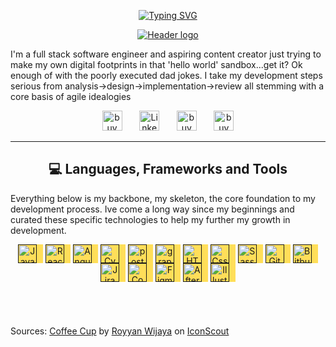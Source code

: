  <link rel="stylesheet" type='text/css' href="https://cdn.jsdelivr.net/gh/devicons/devicon@latest/devicon.min.css" /> 
<p align="center">
  <!-- Typing SVG by DenverCoder1 - https://github.com/DenverCoder1/readme-typing-svg -->
  <a href="https://git.io/typing-svg"><img src="https://readme-typing-svg.herokuapp.com?font=Amatic+SC&weight=700&size=32&pause=1000&color=FFDE59&center=true&width=435&lines=Dad%2FDeveloper%2FCoffee+nerd;Five+years+of+development+experience;I+hyperfocus+on+the+things+that+I+love" alt="Typing SVG" /></a>
</p>
<p align="center">
  <a href="">
    <img src="https://i.imgur.com/BIQiDJz.png" alt="Header logo">
  </a>
</p>

I'm a full stack software engineer and aspiring content creator just trying to make my own digital footprints in that 'hello world' sandbox...get it? Ok enough of with the poorly executed dad jokes. I take my development steps serious from analysis->design->implementation->review all stemming with a core basis of agile idealogies

<p align="center">
  <a href="https://x.com/_therealdevv_"><img width="32px" alt="buyMeACoffee" title="Coffee" src="https://i.imgur.com/k0cyzqb.png"/></a>
  &#8287;&#8287;&#8287;&#8287;&#8287;
  <a href="https://www.linkedin.com/in/dkc86/"><img width="32px" alt="LinkedIn" title="LinkedIn" src="https://i.imgur.com/7ziNQJ3.png"/></a>
  &#8287;&#8287;&#8287;&#8287;&#8287;
  <a href="https://buymeacoffee.com/devvjs"><img width="32px" alt="buyMeACoffee" title="Coffee" src="https://i.imgur.com/XZy4ksY.png"/></a>
  &#8287;&#8287;&#8287;&#8287;&#8287;
  <a href="https://dev.to/devvjs"><img width="32px" alt="buyMeACoffee" title="Coffee" src="https://i.imgur.com/rNBDdF2.png"/></a>
</p>

---

<h2 align="center" class="section-heading">💻 Languages, Frameworks and Tools</h2>
<p>Everything below is my backbone, my skeleton, the core foundation to my development process. Ive come a long way since my beginnings and curated these specific technologies to help my further my growth in development.</p>
<p align="center">
  <a href=""><img width="30px" align="center" alt="Javascript" style="padding-right:10px; background-color:#FFDE59;" src="https://cdn.jsdelivr.net/gh/devicons/devicon@latest/icons/javascript/javascript-plain.svg"></a>
  <a href=""><img width="30px" align="center" alt="React" style="padding-right:10px; background-color:#FFDE59;" src="https://cdn.jsdelivr.net/gh/devicons/devicon@latest/icons/react/react-original.svg"></a>
 <a href=""><img width="30px" align="center" alt="Angular" style="padding-right:10px; background-color:#FFDE59;" src="https://cdn.jsdelivr.net/gh/devicons/devicon@latest/icons/angular/angular-original.svg" /></a>
  <a href=""><img width="30px" align="center" alt="Cypress" style="padding-right:10px; background-color:#FFDE59;" src="https://cdn.jsdelivr.net/gh/devicons/devicon@latest/icons/cypressio/cypressio-original.svg"></a>
  <a href=""><img width="30px" align="center" alt="postgresQl" style="padding-right:10px; background-color:#FFDE59;" src="https://cdn.jsdelivr.net/gh/devicons/devicon@latest/icons/postgresql/postgresql-plain.svg"></a>
  <a href=""><img width="30px" align="center" alt="graphQL" style="padding-right:10px; background-color:#FFDE59;" src="https://cdn.jsdelivr.net/gh/devicons/devicon@latest/icons/graphql/graphql-plain.svg"></a>
  <a href=""><img width="30px" align="center" alt="HTML5" style="padding-right:10px; background-color:#FFDE59;" src="https://cdn.jsdelivr.net/gh/devicons/devicon@latest/icons/html5/html5-plain.svg"></a>
  <a href=""><img width="30px" align="center" alt="Css" style="padding-right:10px; background-color:#FFDE59;" src="https://cdn.jsdelivr.net/gh/devicons/devicon@latest/icons/css3/css3-plain.svg"></a>
  <a href=""><img width="30px" align="center" alt="Sass" style="padding-right:10px; background-color:#FFDE59;" src="https://cdn.jsdelivr.net/gh/devicons/devicon@latest/icons/sass/sass-original.svg"></a>
  <a href=""><img width="30px" align="center" alt="Git" style="padding-right:10px; background-color:#FFDE59;" src="https://cdn.jsdelivr.net/gh/devicons/devicon@latest/icons/git/git-plain.svg"></a>
  <a href=""><img width="30px" align="center" alt="Bitbucket" style="padding-right:10px; background-color:#FFDE59;" src="https://cdn.jsdelivr.net/gh/devicons/devicon@latest/icons/bitbucket/bitbucket-original.svg"></a>
  <a href=""><img width="30px" align="center" alt="Jira" style="padding-right:10px; background-color:#FFDE59;" src="https://cdn.jsdelivr.net/gh/devicons/devicon@latest/icons/jira/jira-original.svg"></a>
  <a href=""><img width="30px" align="center" alt="Confluence" style="padding-right:10px; background-color:#FFDE59;" src="https://cdn.jsdelivr.net/gh/devicons/devicon@latest/icons/confluence/confluence-plain.svg"></a>
  <a href=""><img width="30px" align="center" alt="Figma" style="padding-right:10px; background-color:#FFDE59;" src="https://cdn.jsdelivr.net/gh/devicons/devicon@latest/icons/figma/figma-original.svg"></a>
  <a href=""><img width="30px" align="center" alt="AfterEffects" style="padding-right:10px; background-color:#FFDE59;" src="https://cdn.jsdelivr.net/gh/devicons/devicon@latest/icons/aftereffects/aftereffects-original.svg"></a>
  <a href=""><img width="30px" align="center" alt="Illustrator" style="padding-right:10px; background-color:#FFDE59;" src="https://cdn.jsdelivr.net/gh/devicons/devicon@latest/icons/illustrator/illustrator-plain.svg"></a>
</p>

<br/>

#

Sources:
<a href="https://iconscout.com/icons/coffee-cup" class="text-underline font-size-sm" target="_blank">Coffee Cup</a> by <a href="https://iconscout.com/contributors/royyanwijaya" class="text-underline font-size-sm">Royyan Wijaya</a> on <a href="https://iconscout.com" class="text-underline font-size-sm">IconScout</a>
